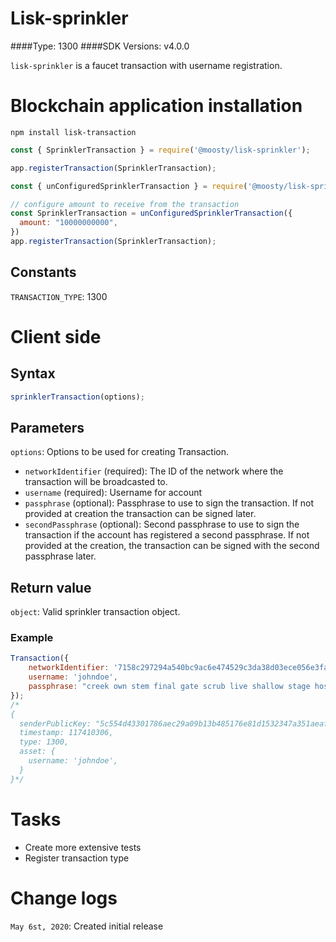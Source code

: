 # Lisk-sprinkler
####Type: 1300
####SDK Versions: v4.0.0

`lisk-sprinkler` is a faucet transaction with username registration.

# Blockchain application installation
`npm install lisk-transaction`

```javascript
const { SprinklerTransaction } = require('@moosty/lisk-sprinkler');

app.registerTransaction(SprinklerTransaction);
```

```javascript
const { unConfiguredSprinklerTransaction } = require('@moosty/lisk-sprinkler');

// configure amount to receive from the transaction
const SprinklerTransaction = unConfiguredSprinklerTransaction({
  amount: "10000000000",
})
app.registerTransaction(SprinklerTransaction);
```

## Constants
`TRANSACTION_TYPE`: 1300

# Client side
## Syntax
```javascript
sprinklerTransaction(options);
```

## Parameters
`options`: Options to be used for creating Transaction.
- `networkIdentifier` (required): The ID of the network where the transaction will be broadcasted to.
- `username` (required): Username for account
- `passphrase` (optional): Passphrase to use to sign the transaction. If not provided at creation the transaction can be signed later.
- `secondPassphrase` (optional): Second passphrase to use to sign the transaction if the account has registered a second passphrase. If not provided at the creation, the transaction can be signed with the second passphrase later.

## Return value
`object`: Valid sprinkler transaction object.

### Example
```javascript
Transaction({
    networkIdentifier: '7158c297294a540bc9ac6e474529c3da38d03ece056e3fa2d98141e6ec54132d',
    username: 'johndoe',
    passphrase: "creek own stem final gate scrub live shallow stage host concert they"
});
/*
{
  senderPublicKey: "5c554d43301786aec29a09b13b485176e81d1532347a351aeafe018c199fd7ca",
  timestamp: 117410306,
  type: 1300,
  asset: {
    username: 'johndoe',
  }
}*/
```

# Tasks
- Create more extensive tests
- Register transaction type

# Change logs
`May 6st, 2020`: Created initial release
